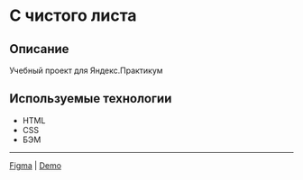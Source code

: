 # С чистого листа

## Описание
Учебный проект для Яндекс.Практикум

## Используемые технологии
* HTML
* CSS
* БЭМ

-----
[Figma](https://www.figma.com/file/guee75xxpBjdypy3Ghc0H3/%D0%A1-%D1%87%D0%B8%D1%81%D1%82%D0%BE%D0%B3%D0%BE-%D0%BB%D0%B8%D1%81%D1%82%D0%B0?type=design&mode=design&t=nkn6Dm2QCK4tVwMO-1) | [Demo](https://s-chistogo-lista.nothingisreal.ru/) 
